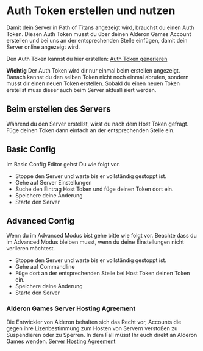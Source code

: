 # Auth Token erstellen und nutzen
Damit dein Server in Path of Titans angezeigt wird, brauchst du einen Auth Token. Diesen Auth Token musst du über deinen Alderon Games Account erstellen und bei uns an der entsprechenden Stelle einfügen, damit dein Server online angezeigt wird.

Den Auth Token kannst du hier erstellen: [Auth Token generieren](https://alderongames.com/oauth/hosting-token)

**Wichtig** Der Auth Token wird dir nur einmal beim erstellen angezeigt. Danach kannst du den selben Token nicht noch einmal abrufen, sondern musst dir einen neuen Token erstellen. Sobald du einen neuen Token erstellst muss dieser auch beim Server aktuallisiert werden.

## Beim erstellen des Servers
Während du den Server erstellst, wirst du nach dem Host Token gefragt. Füge deinen Token dann einfach an der entsprechenden Stelle ein.

## Basic Config
Im Basic Config Editor gehst Du wie folgt vor.
* Stoppe den Server und warte bis er vollständig gestoppt ist.
* Gehe auf Server Einstellungen
* Suche den Eintrag Host Token und füge deinen Token dort ein.
* Speichere deine Änderung
* Starte den Server

## Advanced Config
Wenn du im Advanced Modus bist gehe bitte wie folgt vor. Beachte dass du im Advanced Modus bleiben musst, wenn du deine Einstellungen nicht verlieren möchtest.
* Stoppe den Server und warte bis er vollständig gestoppt ist.
* Gehe auf Commandline
* Füge dort an der entsprechenden Stelle bei Host Token deinen Token ein.
* Speichere deine Änderung
* Starte den Server

### Alderon Games Server Hosting Agreement
Die Entwickler von Alderon behalten sich das Recht vor, Accounts die gegen ihre Lizenbestimmung zum Hosten von Servern verstoßen zu Suspendieren oder zu Sperren. In dem Fall müsst Ihr euch direkt an Alderon Games wenden. [Server Hosting Agreement](https://alderongames.com/legal/server-hosting-agreement)